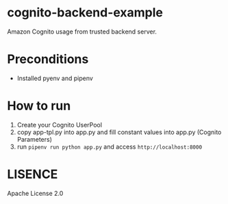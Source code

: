 # cognito-backend-example

Amazon Cognito usage from trusted backend server.


# Preconditions

- Installed pyenv and pipenv


# How to run

1. Create your Cognito UserPool
2. copy app-tpl.py into app.py and fill constant values into app.py (Cognito Parameters)
3. run `pipenv run python app.py` and access `http://localhost:8000`


# LISENCE

Apache License 2.0
